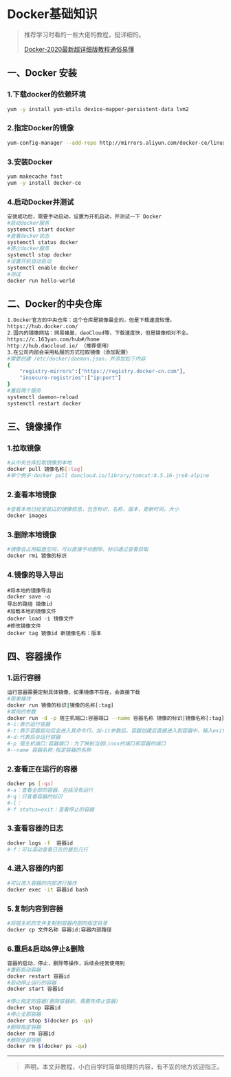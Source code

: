 # Docker基础知识

> 推荐学习时看的一些大佬的教程，挺详细的。
>
> [Docker-2020最新超详细版教程通俗易懂](https://www.lixian.fun/3812.html)

## 一、Docker  安装

### 1.下载docker的依赖环境

```sh
yum -y install yum-utils device-mapper-persistent-data lvm2
```

### 2.指定Docker的镜像

```sh
yum-config-manager --add-repo http://mirrors.aliyun.com/docker-ce/linux/centos/docker-ce.repo
```

### 3.安装Docker

```sh
yum makecache fast
yum -y install docker-ce
```

### 4.启动Docker并测试

```sh
安装成功后，需要手动启动，设置为开机启动，并测试一下 Docker
#启动docker服务
systemctl start docker
#查看docker状态
systemctl status docker
#停止docker服务
systemctl stop docker
#设置开机自动启动
systemctl enable docker
#测试
docker run hello-world
```

## 二、Docker的中央仓库

```sh
1.Docker官方的中央仓库：这个仓库是镜像最全的，但是下载速度较慢。
https://hub.docker.com/
2.国内的镜像网站：网易蜂巢，daoCloud等，下载速度快，但是镜像相对不全。
https://c.163yun.com/hub#/home 
http://hub.daocloud.io/ （推荐使用）
3.在公司内部会采用私服的方式拉取镜像（添加配置）
#需要创建 /etc/docker/daemon.json，并添加如下内容
{
    "registry-mirrors":["https://registry.docker-cn.com"],
    "insecure-registries":["ip:port"]
}
#重启两个服务
systemctl daemon-reload
systemctl restart docker
```

## 三、镜像操作

### 1.拉取镜像

```sh
#从中央仓库拉取镜像到本地
docker pull 镜像名称[:tag]
#举个例子:docker pull daocloud.io/library/tomcat:8.5.16-jre8-alpine  
```

### 2.查看本地镜像

```sh
#查看本地已经安装过的镜像信息，包含标识，名称，版本，更新时间，大小
docker images
```

### 3.删除本地镜像

```sh
#镜像会占用磁盘空间，可以直接手动删除，标识通过查看获取
docker rmi 镜像的标识
```

### 4.镜像的导入导出

```
#将本地的镜像导出
docker save -o 
导出的路径 镜像id
#加载本地的镜像文件
docker load -i 镜像文件
#修改镜像文件
docker tag 镜像id 新镜像名称：版本
```

## 四、容器操作

### 1.运行容器

```sh
运行容器需要定制具体镜像，如果镜像不存在，会直接下载
#简单操作
docker run 镜像的标识|镜像的名称[:tag]
#常用的参数
docker run -d -p 宿主机端口:容器端口 --name 容器名称 镜像的标识|镜像名称[:tag]
#-i:表示运行容器
#-t:表示容器启动后会进入其命令行。加-it参数后，容器创建后直接进入到容器中，输入exit退出容器
#-d:代表后台运行容器
#-p 宿主机端口:容器端口：为了映射当前Linux的端口和容器的端口
#--name 容器名称:指定容器的名称

```

### 2.查看正在运行的容器

```sh
docker ps [-qa]
#-a：查看全部的容器，包括没有运行
#-q：只查看容器的标识
#-l：
#-f status=exit：查看停止的容器
```

### 3.查看容器的日志

```sh
docker logs -f  容器id
#-f：可以滚动查看日志的最后几行
```

### 4.进入容器的内部

```sh
#可以进入容器的内部进行操作
docker exec -it 容器id bash
```

### 5.复制内容到容器

```sh
#将宿主机的文件复制到容器内部的指定目录
docker cp 文件名称 容器id:容器内部路径
```

### 6.重启&启动&停止&删除

```sh
容器的启动，停止，删除等操作，后续会经常使用到
#重新启动容器
docker restart 容器id
#启动停止运行的容器
docker start 容器id

#停止指定的容器(删除容器前，需要先停止容器)
docker stop 容器id
#停止全部容器
docker stop $(docker ps -qa)
#删除指定容器
docker rm 容器id
#删除全部容器
docker rm $(docker ps -qa)
```



------

> 声明，本文非教程，小白自学时简单梳理的内容，有不妥的地方欢迎指正。



